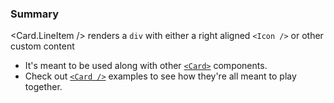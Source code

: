 ### Summary

<Card.LineItem /> renders a `div` with either a right aligned `<Icon />` or other custom content

- It's meant to be used along with other [`<Card>`](/#/Components/Organisms/Card/Card) components.
- Check out [`<Card />`](/#/Components/Organisms/Card) examples to see how they're all meant to play together.
